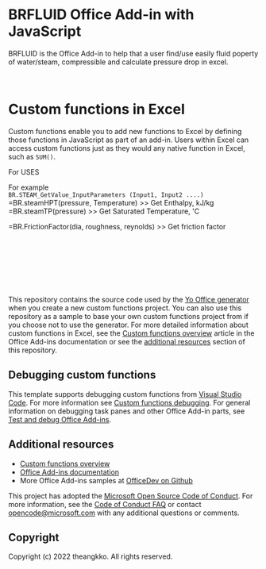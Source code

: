 # BRFLUID Office Add-in with JavaScript
BRFLUID is the Office Add-in to help that a user find/use easily fluid poperty of water/steam, compressible and calculate pressure drop in excel.

<br>

# Custom functions in Excel

Custom functions enable you to add new functions to Excel by defining those functions in JavaScript as part of an add-in. Users within Excel can access custom functions just as they would any native function in Excel, such as `SUM()`.  

For USES

For example <br>
 `BR.STEAM_GetValue_InputParameters (Input1, Input2 ....)` <br>
 =BR.steamHPT(pressure, Temperature) >> Get Enthalpy, kJ/kg <br>
 =BR.steamTP(pressure)               >> Get Saturated Temperature, 'C <br>
 
 =BR.FrictionFactor(dia, roughness, reynolds) >> Get friction factor






<br>
<br>
<br>
<br>
<br>
<br>


This repository contains the source code used by the [Yo Office generator](https://github.com/OfficeDev/generator-office) when you create a new custom functions project. You can also use this repository as a sample to base your own custom functions project from if you choose not to use the generator. For more detailed information about custom functions in Excel, see the [Custom functions overview](https://docs.microsoft.com/office/dev/add-ins/excel/custom-functions-overview) article in the Office Add-ins documentation or see the [additional resources](#additional-resources) section of this repository.

## Debugging custom functions

This template supports debugging custom functions from [Visual Studio Code](https://code.visualstudio.com/). For more information see [Custom functions debugging](https://aka.ms/custom-functions-debug). For general information on debugging task panes and other Office Add-in parts, see [Test and debug Office Add-ins](https://docs.microsoft.com/office/dev/add-ins/testing/test-debug-office-add-ins).


## Additional resources

* [Custom functions overview](https://docs.microsoft.com/office/dev/add-ins/excel/custom-functions-overview)
* [Office Add-ins documentation](https://docs.microsoft.com/office/dev/add-ins/overview/office-add-ins)
* More Office Add-ins samples at [OfficeDev on Github](https://github.com/officedev)

This project has adopted the [Microsoft Open Source Code of Conduct](https://opensource.microsoft.com/codeofconduct/). For more information, see the [Code of Conduct FAQ](https://opensource.microsoft.com/codeofconduct/faq/) or contact [opencode@microsoft.com](mailto:opencode@microsoft.com) with any additional questions or comments.

## Copyright

Copyright (c) 2022 theangkko. All rights reserved.
